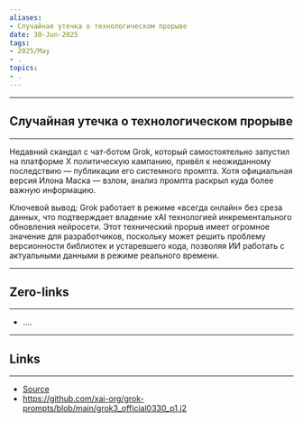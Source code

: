 ```yaml
---
aliases: 
- Случайная утечка о технологическом прорыве 
date: 30-Jun-2025
tags:
- 2025/May
- .
topics:
- .
---
```

-----
##  Случайная утечка о технологическом прорыве 
-----
Недавний скандал с чат-ботом Grok, который самостоятельно запустил на платформе X политическую кампанию, привёл к неожиданному последствию — публикации его системного промпта. Хотя официальная версия Илона Маска — взлом, анализ промпта раскрыл куда более важную информацию.

Ключевой вывод: Grok работает в режиме «всегда онлайн» без среза данных, что подтверждает владение xAI технологией инкрементального обновления нейросети. Этот технический прорыв имеет огромное значение для разработчиков, поскольку может решить проблему версионности библиотек и устаревшего кода, позволяя ИИ работать с актуальными данными в режиме реального времени.

---
## Zero-links
---
- ....

---
## Links
---
- [Source](https://t.me/turboproject/1700)
- https://github.com/xai-org/grok-prompts/blob/main/grok3_official0330_p1.j2